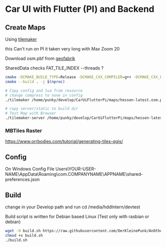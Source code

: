 # Car UI with Flutter (PI) and Backend

## Create Maps

Using [tilemaker](https://github.com/systemed/tilemaker/)

this Can't run on PI it taken very long with Max Zoom 20

Download osm.pbf from [geofabrik](https://download.geofabrik.de/)

SharedData checks FAT_TILE_INDEX
--threads ?

```bash
cmake -DCMAKE_BUILD_TYPE=Release -DCMAKE_CXX_COMPILER=g++ -DCMAKE_CXX_FLAGS="${CMAKE_CXX_FLAGS} -DFAT_TILE_INDEX" ..
cmake --build . -j $(nproc)

# Copy config and lua from resource
# change compress to none in config
./tilemaker /home/punky/develop/CarUiFlutterPi/maps/hessen-latest.osm.pbf /home/punky/develop/CarUiFlutterPi/maps/hessen-latest.mbtiles

# copy server/static to build dir 
# Test Map with Browser
./tilemaker-server /home/punky/develop/CarUiFlutterPi/maps/hessen-latest.mbtiles
```
### MBTiles Raster

https://www.orrbodies.com/tutorial/generating-tiles-qgis/

## Config

On Windows Config File
Users\YOUR-USER-NAME\AppData\Roaming\com.COMPANYNAME\APPNAME\shared-preferences.json

## Build

change in your Develop path and run
cd /media/hddIntern/devtest

Build script is written for Debian based Linux (Test only with rasbian or debian)

```bash
wget -O build.sh https://raw.githubusercontent.com/DerKleinePunk/AnOtherAutomationServer/master/build.sh
chmod +x build.sh
./build.sh
```
